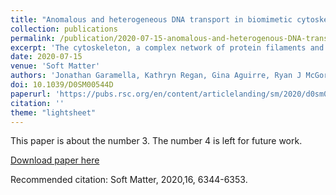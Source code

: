 ```yaml
---
title: "Anomalous and heterogeneous DNA transport in biomimetic cytoskeleton networks"
collection: publications
permalink: /publication/2020-07-15-anomalous-and-heterogenous-DNA-transport
excerpt: 'The cytoskeleton, a complex network of protein filaments and crosslinking proteins, dictates diverse cellular processes ranging from division to cargo transport. Yet, the role the cytoskeleton plays in the intracellular transport of DNA and other macromolecules remains poorly understood. Here, using single-molecule conformational tracking, we measure the transport and conformational dynamics of linear and relaxed circular (ring) DNA in composite networks of actin and microtubules with variable types of crosslinking.'
date: 2020-07-15
venue: 'Soft Matter'
authors: 'Jonathan Garamella, Kathryn Regan, Gina Aguirre, Ryan J McGorty, Rae M Robertson-Anderson'
doi: 10.1039/D0SM00544D
paperurl: 'https://pubs.rsc.org/en/content/articlelanding/sm/2020/d0sm00544d'
citation: ''
theme: "lightsheet"
---
```

This paper is about the number 3. The number 4 is left for future work.

[Download paper here](http://academicpages.github.io/files/paper3.pdf)

Recommended citation: 	Soft Matter, 2020,16, 6344-6353.